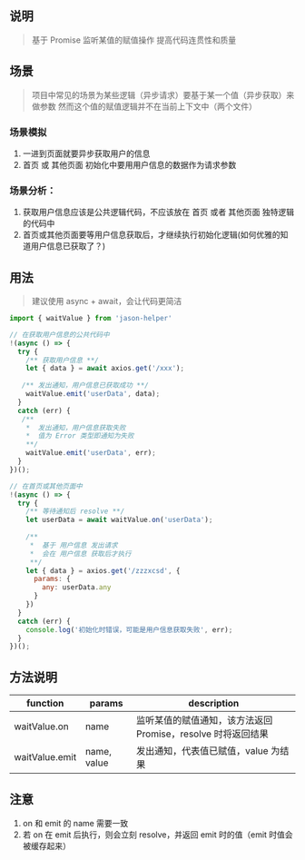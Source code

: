 ## 说明
> 基于 Promise
> 监听某值的赋值操作
> 提高代码连贯性和质量

## 场景
> 项目中常见的场景为某些逻辑（异步请求）要基于某一个值（异步获取）来做参数
> 然而这个值的赋值逻辑并不在当前上下文中（两个文件）

### 场景模拟
  1. 一进到页面就要异步获取用户的信息
  2. 首页 或 其他页面 初始化中要用用户信息的数据作为请求参数
  
### 场景分析：
  1. 获取用户信息应该是公共逻辑代码，不应该放在 首页 或者 其他页面 独特逻辑的代码中
  2. 首页或其他页面要等用户信息获取后，才继续执行初始化逻辑(如何优雅的知道用户信息已获取了？)
  
  
## 用法
> 建议使用 async + await，会让代码更简洁

```javascript
import { waitValue } from 'jason-helper'  

// 在获取用户信息的公共代码中
!(async () => {
  try {
    /** 获取用户信息 **/
    let { data } = await axios.get('/xxx');
    
   /** 发出通知，用户信息已获取成功 **/
    waitValue.emit('userData', data);
  }
  catch (err) {
   /**
    *  发出通知，用户信息获取失败
    *  值为 Error 类型即通知为失败
    **/
    waitValue.emit('userData', err);
  }
})();

// 在首页或其他页面中
!(async () => {
  try {
    /** 等待通知后 resolve **/
    let userData = await waitValue.on('userData');
    
    /**
     *  基于 用户信息 发出请求
     *  会在 用户信息 获取后才执行
     **/
    let { data } = axios.get('/zzzxcsd', {
      params: {
        any: userData.any
      }
    })
  }
  catch (err) {
    console.log('初始化时错误，可能是用户信息获取失败', err);
  }
})();
```

## 方法说明

 function       | params      | description
 -------------- | ----------- | ----------------
 waitValue.on   | name        | 监听某值的赋值通知，该方法返回 Promise，resolve 时将返回结果
 waitValue.emit | name, value | 发出通知，代表值已赋值，value 为结果

## 注意
1. on 和 emit 的 name 需要一致
2. 若 on 在 emit 后执行，则会立刻 resolve，并返回 emit 时的值（emit 时值会被缓存起来）